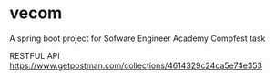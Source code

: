 # vecom
A spring boot project for Sofware Engineer Academy Compfest task

RESTFUL API https://www.getpostman.com/collections/4614329c24ca5e74e353
